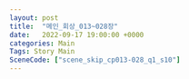 ```yaml
---
layout: post
title:  "메인_회상_013~028장"
date:   2022-09-17 19:00:00 +0000
categories: Main
Tags: Story Main
SceneCode: ["scene_skip_cp013-028_q1_s10"]
---
```

